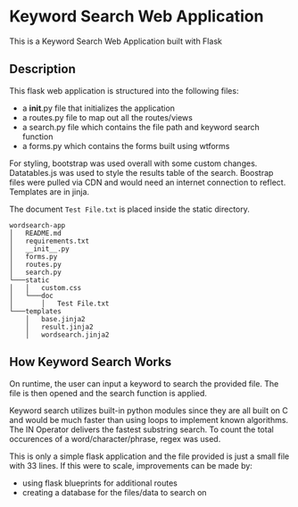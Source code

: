 # Keyword Search Web Application 

This is a Keyword Search Web Application built with Flask

## Description

This flask web application is structured into the following files:
 - a __init__.py file that initializes the application
 - a routes.py file to map out all the routes/views
 - a search.py file which contains the file path and keyword search function
 - a forms.py which contains the forms built using wtforms

 For styling, bootstrap was used overall with some custom changes. Datatables.js was used to style the results table of the search. 
 Boostrap files were pulled via CDN and would need an internet connection to reflect.
 Templates are in jinja.

 The document ```Test File.txt``` is placed inside the static directory.

```
wordsearch-app
│   README.md
│   requirements.txt   
│   __init__.py
│   forms.py
│   routes.py
│   search.py 
└───static
│   │   custom.css
│   └───doc
│       │   Test File.txt
└───templates
    │   base.jinja2
    │   result.jinja2
    │   wordsearch.jinja2
```

## How Keyword Search Works

On runtime, the user can input a keyword to search the provided file. The file is then opened and the search function is applied.

Keyword search utilizes built-in python modules since they are all built on C and would be much faster than using loops to implement known algorithms. 
The IN Operator delivers the fastest substring search. To count the total occurences of a word/character/phrase, regex was used.

This is only a simple flask application and the file provided is just a small file with 33 lines.  If this were to scale, improvements can be made by:

- using flask blueprints for additional routes
- creating a database for the files/data to search on

